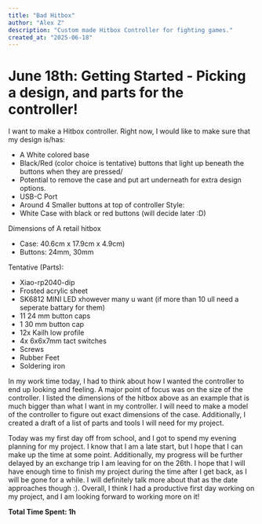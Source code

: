 ```yaml
---
title: "Bad Hitbox"
author: "Alex Z"
description: "Custom made Hitbox Controller for fighting games."
created_at: "2025-06-18"
---
```


# June 18th: Getting Started - Picking a design, and parts for the controller!

I want to make a Hitbox controller. Right now, I would like to make sure that my design is/has:
- A White colored base
- Black/Red (color choice is tentative) buttons that light up beneath the buttons when they are pressed/
- Potential to remove the case and put art underneath for extra design options.
- USB-C Port
- Around 4 Smaller buttons at top of controller
Style:
- White Case with black or red buttons (will decide later :D)


Dimensions of A retail hitbox
- Case: 40.6cm x 17.9cm x 4.9cm)
- Buttons: 24mm, 30mm 

Tentative (Parts):
- Xiao-rp2040-dip 
- Frosted acrylic sheet
- SK6812 MINI LED xhowever many u want (if more than 10 ull need a seperate battary for them)
- 11 24 mm button caps
- 1 30 mm button cap
- 12x Kailh low profile 
- 4x 6x6x7mm tact switches
- Screws
- Rubber Feet
- Soldering iron

In my work time today, I had to think about how I wanted the controller to end up looking and feeling. A major point of focus was on the size of the controller. I listed the dimensions of the hitbox above as an example that is much bigger than what I want in my controller. I will need to make a model of the controller to figure out exact dimensions of the case. Additionally, I created a draft of a list of parts and tools I will need for my project. 

Today was my first day off from school, and I got to spend my evening planning for my project. I know that I am a late start, but I hope that I can make up the time at some point. Additionally, my progress will be further delayed by an exchange trip I am leaving for on the 26th. I hope that I will have enough time to finish my project during the time after I get back, as I will be gone for a while. I will definitely talk more about that as the date approaches though :). Overall, I think I had a productive first day working on my project, and I am looking forward to working more on it! 

**Total Time Spent: 1h**
